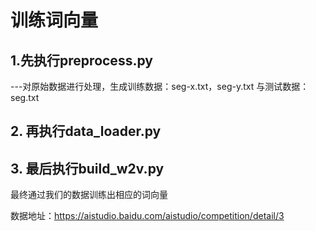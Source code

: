 # 训练词向量
## 1.先执行preprocess.py
---对原始数据进行处理，生成训练数据：seg-x.txt，seg-y.txt 与测试数据：seg.txt
## 2. 再执行data_loader.py

## 3. 最后执行build_w2v.py

最终通过我们的数据训练出相应的词向量

数据地址：https://aistudio.baidu.com/aistudio/competition/detail/3

